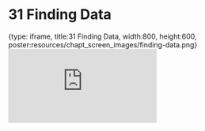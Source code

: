 # 31 Finding Data
 
{type: iframe, title:31 Finding Data, width:800, height:600, poster:resources/chapt_screen_images/finding-data.png}
![](https://datatrail-jhu.github.io/DataTrail_ReOrg/no_toc/finding-data.html)
 

 
